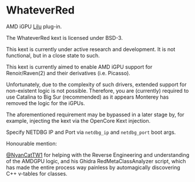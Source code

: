# WhateverRed

AMD iGPU [Lilu](https://github.com/acidanthera/Lilu) plug-in.

The WhateverRed kext is licensed under BSD-3.

This kext is currently under active research and development. It is not functional, but in a close state to such.

This kext is currently aimed to enable AMD iGPU support for Renoir/Raven(2) and their derivatives (i.e. Picasso).

Unfortunately, due to the complexity of such drivers, extended support for non-existent logic is not possible. Therefore, you are (currently) required to use Catalina to Big Sur (recommended) as it appears Monterey has removed the logic for the iGPUs.

The aforementioned requirement may be bypassed in a later stage by, for example, injecting the kext via the OpenCore Kext injection.

Specify NETDBG IP and Port via `netdbg_ip` and `netdbg_port` boot args.

Honourable mention:

[@NyanCatTW1](https://github.com/NyanCatTW1) for helping with the Reverse Engineering and understanding of the AMDGPU logic, and his Ghidra RedMetaClassAnalyzer script, which has made the entire process way painless by automagically discovering C++ v-tables for classes.
